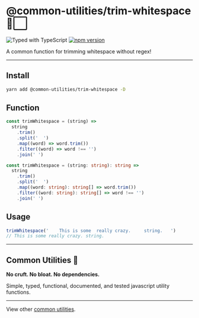 # @common-utilities/trim-whitespace 🧰⬜️

![Typed with TypeScript](https://flat.badgen.net/badge/icon/Typed?icon=typescript&label&labelColor=blue&color=555555)
[![npm version](https://badge.fury.io/js/%40common-utilities%2Ftrim-whitespace.svg)](https://badge.fury.io/js/%40common-utilities%2Ftrim-whitespace)

A common function for trimming whitespace without regex!

---

## Install

```bash
yarn add @common-utilities/trim-whitespace -D
```

## Function

```typescript
const trimWhitespace = (string) =>
  string
    .trim()
    .split('  ')
    .map((word) => word.trim())
    .filter((word) => word !== '')
    .join(' ')
```

```typescript
const trimWhitespace = (string: string): string =>
  string
    .trim()
    .split('  ')
    .map((word: string): string[] => word.trim())
    .filter((word: string): string[] => word !== '')
    .join(' ')
```

## Usage

```typescript
trimWhitespace('    This is some  really crazy.     string.   ')
// This is some really crazy. string.
```

---

## Common Utilities 🧰

**No cruft. No bloat. No dependencies.**

Simple, typed, functional, documented, and tested javascript utility functions.

---

View other [common utilities](https://github.com/yowainwright/common-utilities).
